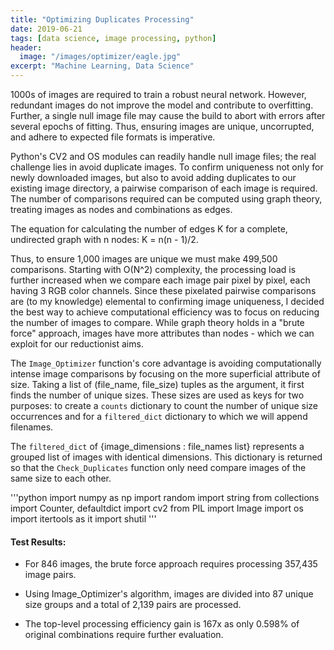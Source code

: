 ```yaml
---
title: "Optimizing Duplicates Processing"
date: 2019-06-21
tags: [data science, image processing, python]
header:
  image: "/images/optimizer/eagle.jpg"
excerpt: "Machine Learning, Data Science"
---
```


1000s of images are required to train a robust neural network. However, redundant images do not improve the model and contribute to overfitting. Further, a single null image file may cause the build to abort with errors after several epochs of fitting. Thus, ensuring images are unique, uncorrupted, and adhere to expected file formats is imperative.

Python's CV2 and OS modules can readily handle null image files; the real challenge lies in avoid duplicate images. To confirm uniqueness not only for newly downloaded images, but also to avoid adding duplicates to our existing image directory, a pairwise comparison of each image is required. The number of comparisons required can be computed using graph theory, treating images as nodes and combinations as edges.

The equation for calculating the number of edges K for a complete, undirected graph with n nodes: K = n(n - 1)/2.

Thus, to ensure 1,000 images are unique we must make 499,500 comparisons. Starting with O(N^2) complexity, the processing load is further increased when we compare each image pair pixel by pixel, each having 3 RGB color channels. Since these pixelated pairwise comparisons are (to my knowledge) elemental to confirming image uniqueness, I decided the best way to achieve computational efficiency was to focus on reducing the number of images to compare. While graph theory holds in a "brute force" approach, images have more attributes than nodes - which we can exploit for our reductionist aims.

The `Image_Optimizer` function's core advantage is avoiding computationally intense image comparisons by focusing on the more superficial attribute of size. Taking a list of (file_name, file_size) tuples as the argument, it first finds the number of unique sizes. These sizes are used as keys for two purposes: to create a `counts` dictionary to count the number of unique size occurrences and for a `filtered_dict` dictionary to which we will append filenames.

The `filtered_dict` of {image_dimensions : file_names list} represents a grouped list of images with identical dimensions. This dictionary is returned so that the `Check_Duplicates` function only need compare images of the same size to each other.

'''python
import numpy as np
import random
import string
from collections import Counter, defaultdict
import cv2
from PIL import Image
import os
import itertools as it
import shutil
'''

#### Test Results:

* For 846 images, the brute force approach requires processing 357,435 image pairs.

* Using Image_Optimizer's algorithm, images are divided into 87 unique size groups and a total of 2,139 pairs are processed.

* The top-level processing efficiency gain is 167x as only 0.598% of original combinations require further evaluation.
